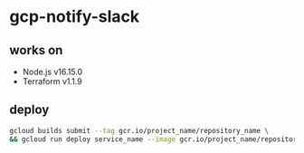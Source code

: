 # gcp-notify-slack

## works on
- Node.js v16.15.0
- Terraform v1.1.9

## deploy

```sh
gcloud builds submit --tag gcr.io/project_name/repository_name \
&& gcloud run deploy service_name --image gcr.io/project_name/repository_name --no-allow-unauthenticated --set-env-vars=SLACK_TOKEN=xoxb-sometokenstring
```